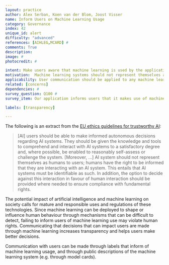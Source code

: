 ```yaml
---
layout: practice
author: Alex Serban, Koen van der Blom, Joost Visser
name: Inform Users on Machine Learning Usage
category: Governance
index: 42
unique_id: alert
difficulty: "advanced"
references: [AIHLEG,MCARD] #
comments: True
description:
image: #
photocredit: #

intent: Make users aware that machine learning is used by the application, what it is used for, and what its limitations are. This allows users to understand better how to use, or not use the application. #
motivation:  Machine learning systems should not represent themselves as humans to users. Humans have the right to know that they are interacting with a machine learning system. #
applicability: User communication should be applied to any machine learning application. #
related: [concerns]
dependencies: #
survey_question: Q100 #
survey_item: Our application informs users that it makes use of machine learning and describes its intended use and limitations.

labels: [transparency]

---
```


The following is an extract from the <a href="https://ec.europa.eu/digital-single-market/en/news/ethics-guidelines-trustworthy-ai">EU ethics guidelines for trustworthy AI</a>:

> [AI] users should be able to make informed autonomous decisions regarding AI systems. They should be given the knowledge and tools to comprehend and interact with AI systems to a satisfactory degree and, where possible, be enabled to reasonably self-assess or challenge the system.
> [Moreover, ...] AI system should not  represent  themselves  as  humans  to  users; humans have  the  right  to  be informed  that they  are  interacting  with  an  AI  system.  This  entails  that AI  systems must be identifiable  as  such.  In addition,  the  option  to  decide  against  this  interaction  in  favour  of  human  interaction  should  be  provided where needed  to  ensure  compliance  with  fundamental  rights.

The potential impact of artificial intelligence and machine learning on society calls for mature and responsible uses and regulations of these technologies.
Since machine learning can be deployed to shape or influence human behaviour through mechanisms that can be difficult to detect, failing to inform users of machine learning use may violate human rights.
Communicating that decisions that can impact users are made through machine learning increases transparency and helps users make better decisions.

Communication with users can be made through labels that inform of machine learning usage, and through public descriptions of the machine learning system (e.g. through model cards).
